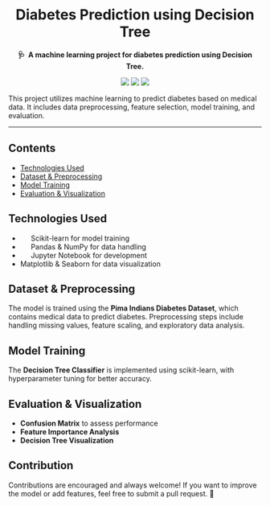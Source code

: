 <!-- markdownlint-disable -->
<h1 align="center">
    Diabetes Prediction using Decision Tree
    <br>
</h1>

<p align="center">
    <strong>🩺&nbsp; A machine learning project for diabetes prediction using Decision Tree.</strong>
</p>

<p align="center">
    <a href="https://github.com/Ashok-Prajapati2"><img src="http://bit.ly/3o3EHNN"></a>
    <a href="#Contents" title="Project Count"><img src="https://img.shields.io/badge/projects-1-blue.svg?color=5ac4bf"></a>
    <a href="#Contribution" title="Contributions are welcome"><img src="https://img.shields.io/badge/contributions-welcome-green.svg"></a>
</p>

This project utilizes machine learning to predict diabetes based on medical data. It includes data preprocessing, feature selection, model training, and evaluation.  

---

## Contents

- [Technologies Used](#technologies-used)
- [Dataset & Preprocessing](#dataset--preprocessing)
- [Model Training](#model-training)
- [Evaluation & Visualization](#evaluation--visualization)

## Technologies Used
- <img src="https://git.io/JLy1F" width="13" height="13">&nbsp; Scikit-learn for model training
- <img src="https://git.io/JLy1S" width="13" height="13">&nbsp; Pandas & NumPy for data handling
- <img src="https://git.io/JLy1E" width="13" height="13">&nbsp; Jupyter Notebook for development
- Matplotlib & Seaborn for data visualization

## Dataset & Preprocessing
The model is trained using the **Pima Indians Diabetes Dataset**, which contains medical data to predict diabetes. Preprocessing steps include handling missing values, feature scaling, and exploratory data analysis.

## Model Training
The **Decision Tree Classifier** is implemented using scikit-learn, with hyperparameter tuning for better accuracy.

## Evaluation & Visualization
- **Confusion Matrix** to assess performance
- **Feature Importance Analysis**
- **Decision Tree Visualization**

## Contribution

Contributions are encouraged and always welcome! If you want to improve the model or add features, feel free to submit a pull request. 🚀
